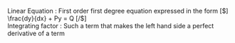Linear Equation : First order first degree equation expressed in the form [$] \frac{dy}{dx} + Py = Q [/$]  
Integrating factor : Such a term that makes the left hand side a perfect derivative of a term 


